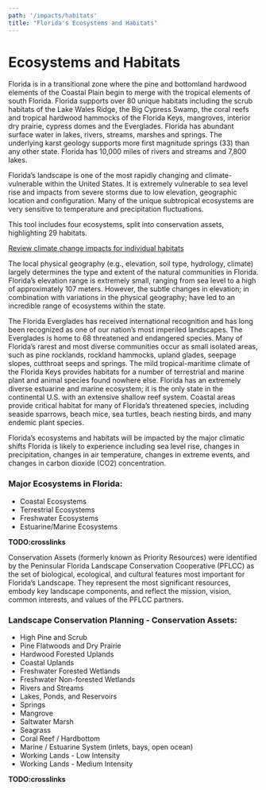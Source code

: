 ```yaml
---
path: '/impacts/habitats'
title: "Florida's Ecosystems and Habitats"
---
```


# Ecosystems and Habitats

Florida is in a transitional zone where the pine and bottomland hardwood elements of the Coastal Plain begin to merge with the tropical elements of south Florida. Florida supports over 80 unique habitats including the scrub habitats of the Lake Wales Ridge, the Big Cypress Swamp, the coral reefs and tropical hardwood hammocks of the Florida Keys, mangroves, interior dry prairie, cypress domes and the Everglades. Florida has abundant surface water in lakes, rivers, streams, marshes and springs. The underlying karst geology supports more first magnitude springs (33) than any other state. Florida has 10,000 miles of rivers and streams and 7,800 lakes.

Florida’s landscape is one of the most rapidly changing and climate-vulnerable within the United States. It is extremely vulnerable to sea level rise and impacts from severe storms due to low elevation, geographic location and configuration. Many of the unique subtropical ecosystems are very sensitive to temperature and precipitation fluctuations.

This tool includes four ecosystems, split into conservation assets, highlighting 29 habitats.

[Review climate change impacts for individual habitats](/habitats)

The local physical geography (e.g., elevation, soil type, hydrology, climate) largely determines the type and extent of the natural communities in Florida. Florida’s elevation range is extremely small, ranging from sea level to a high of approximately 107 meters. However, the subtle changes in elevation; in combination with variations in the physical geography; have led to an incredible range of ecosystems within the state.

The Florida Everglades has received international recognition and has long been recognized as one of our nation’s most imperiled landscapes. The Everglades is home to 68 threatened and endangered species. Many of Florida’s rarest and most diverse communities occur as small isolated areas, such as pine rocklands, rockland hammocks, upland glades, seepage slopes, cutthroat seeps and springs. The mild tropical-maritime climate of the Florida Keys provides habitats for a number of terrestrial and marine plant and animal species found nowhere else. Florida has an extremely diverse estuarine and marine ecosystem; it is the only state in the continental U.S. with an extensive shallow reef system.
Coastal areas provide critical habitat for many of Florida’s threatened species, including seaside sparrows, beach mice, sea turtles, beach nesting birds, and many endemic plant species.

Florida’s ecosystems and habitats will be impacted by the major climatic shifts Florida is likely to experience including sea level rise, changes in precipitation, changes in air temperature, changes in extreme events, and changes in carbon dioxide (CO2) concentration.

### Major Ecosystems in Florida:

- Coastal Ecosystems
- Terrestrial Ecosystems
- Freshwater Ecosystems
- Estuarine/Marine Ecosystems

**TODO:crosslinks**

Conservation Assets (formerly known as Priority Resources) were identified by the Peninsular Florida Landscape Conservation Cooperative (PFLCC) as the set of biological, ecological, and cultural features most important for Florida’s Landscape. They represent the most significant resources, embody key landscape components, and reflect the mission, vision, common interests, and values of the PFLCC partners.

### Landscape Conservation Planning - Conservation Assets:

- High Pine and Scrub
- Pine Flatwoods and Dry Prairie
- Hardwood Forested Uplands
- Coastal Uplands
- Freshwater Forested Wetlands
- Freshwater Non-forested Wetlands
- Rivers and Streams
- Lakes, Ponds, and Reservoirs
- Springs
- Mangrove
- Saltwater Marsh
- Seagrass
- Coral Reef / Hardbottom
- Marine / Estuarine System (inlets, bays, open ocean)
- Working Lands - Low Intensity
- Working Lands - Medium Intensity

**TODO:crosslinks**
